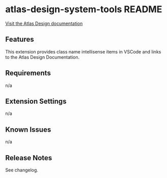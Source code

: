 # atlas-design-system-tools README

[Visit the Atlas Design documentation](https://design.docs.microsoft.com/)

## Features

This extension provides class name intellisense items in VSCode and links to the Atlas Design Documentation.

## Requirements

n/a

## Extension Settings

n/a

## Known Issues

n/a

## Release Notes

See changelog.
